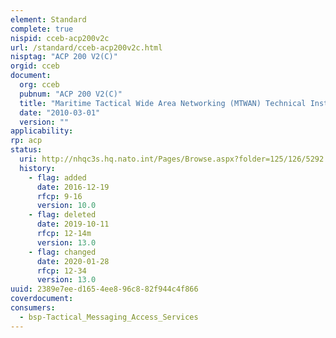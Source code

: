 ```yaml
---
element: Standard
complete: true
nispid: cceb-acp200v2c
url: /standard/cceb-acp200v2c.html
nisptag: "ACP 200 V2(C)"
orgid: cceb
document:
  org: cceb
  pubnum: "ACP 200 V2(C)"
  title: "Maritime Tactical Wide Area Networking (MTWAN) Technical Instructions"
  date: "2010-03-01"
  version: ""
applicability:
rp: acp
status:
  uri: http://nhqc3s.hq.nato.int/Pages/Browse.aspx?folder=125/126/5292
  history: 
    - flag: added
      date: 2016-12-19
      rfcp: 9-16
      version: 10.0
    - flag: deleted
      date: 2019-10-11
      rfcp: 12-14m
      version: 13.0
    - flag: changed
      date: 2020-01-28
      rfcp: 12-34
      version: 13.0
uuid: 2389e7ee-d165-4ee8-96c8-82f944c4f866
coverdocument:
consumers:
  - bsp-Tactical_Messaging_Access_Services
---
```

